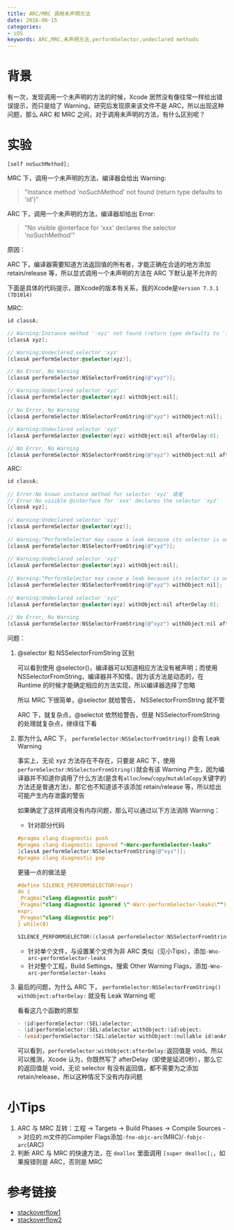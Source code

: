 ```yaml
---
title: ARC/MRC 调用未声明方法
date: 2016-06-15
categories:
- iOS
keywords: ARC,MRC,未声明方法,performSelector,undeclared methods
---
```


# 背景
有一次，发现调用一个未声明的方法的时候，Xcode 居然没有像往常一样给出错误提示，而只是给了 Warning，研究后发现原来该文件不是 ARC，所以出现这种问题，那么 ARC 和 MRC 之间，对于调用未声明的方法，有什么区别呢？
# 实验
`[self noSuchMethod];`

MRC 下，调用一个未声明的方法，编译器会给出 Warning:
> "Instance method 'noSuchMethod' not found (return type defaults to 'id')"

ARC 下，调用一个未声明的方法，编译器却给出 Error:
> "No visible @interface for 'xxx' declares the selector 'noSuchMethod'"


原因：

ARC 下，编译器需要知道方法返回值的所有者，才能正确在合适的地方添加 retain/release 等，所以显式调用一个未声明的方法在 ARC 下默认是不允许的

下面是具体的代码提示，跟Xcode的版本有关系，我的Xcode是`Version 7.3.1 (7D1014)`

MRC:

```objectivec
id classA;

// Warning:Instance method '-xyz' not found (return type defaults to 'id')
[classA xyz];

// Warning:Undeclared selector 'xyz'
[classA performSelector:@selector(xyz)];

// No Error, No Warning
[classA performSelector:NSSelectorFromString(@"xyz")];

// Warning:Undeclared selector 'xyz'
[classA performSelector:@selector(xyz) withObject:nil];
    
// No Error, No Warning
[classA performSelector:NSSelectorFromString(@"xyz") withObject:nil];
    
// Warning:Undeclared selector 'xyz'
[classA performSelector:@selector(xyz) withObject:nil afterDelay:0];

// No Error, No Warning
[classA performSelector:NSSelectorFromString(@"xyz") withObject:nil afterDelay:0];
```

ARC:

```objectivec
id classA;
    
// Error:No known instance method for selector 'xyz' 或者
// Error:No visible @interface for 'xxx' declares the selector 'xyz'
[classA xyz];
    
// Warning:Undeclared selector 'xyz'
[classA performSelector:@selector(xyz)];
    
// Warning:"PerformSelector may cause a leak because its selector is unknown"
[classA performSelector:NSSelectorFromString(@"xyz")];
    
// Warning:Undeclared selector 'xyz'
[classA performSelector:@selector(xyz) withObject:nil];
    
// Warning:"PerformSelector may cause a leak because its selector is unknown"
[classA performSelector:NSSelectorFromString(@"xyz") withObject:nil];
    
// Warning:Undeclared selector 'xyz'
[classA performSelector:@selector(xyz) withObject:nil afterDelay:0];
    
// No Error, No Warning
[classA performSelector:NSSelectorFromString(@"xyz") withObject:nil afterDelay:0];
```

问题：

1. @selector 和 NSSelectorFromString 区别

    可以看到使用 @selector()，编译器可以知道相应方法没有被声明；而使用 NSSelectorFromString，编译器并不知情，因为该方法是动态的，在 Runtime 的时候才能确定相应的方法实现，所以编译器选择了忽略
    
    所以 MRC 下很简单，@selector 就给警告， NSSelectorFromString 就不管
    
    ARC 下，就复杂点，@selectot 依然给警告，但是 NSSelectorFromString 的处理就复杂点，继续往下看
    
2. 那为什么 ARC 下， `performSelector:NSSelectorFromString()` 会有 Leak Warning
    
    事实上，无论 xyz 方法存在不存在，只要是 ARC 下，使用`performSelector:NSSelectorFromString()`就会有该 Warning 产生，因为编译器并不知道你调用了什么方法(是含有`alloc`/`new`/`copy`/`mutableCopy`关键字的方法还是普通方法)，那它也不知道该不该添加 retain/release 等，所以给出可能产生内存泄露的警告
    
    如果确定了这样调用没有内存问题，那么可以通过以下方法消除 Warning：
    
    + 针对部分代码
    
    ```objectivec
    #pragma clang diagnostic push
    #pragma clang diagnostic ignored "-Warc-performSelector-leaks"
    [classA performSelector:NSSelectorFromString(@"xyz")];
    #pragma clang diagnostic pop
    ```

    更骚一点的做法是
    
    ```objectivec
    #define SILENCE_PERFORMSELECTOR(expr)                               \
    do {                                                                \
    _Pragma("clang diagnostic push")                                    \
    _Pragma("clang diagnostic ignored \"-Warc-performSelector-leaks\"") \
    expr;                                                               \
    _Pragma("clang diagnostic pop")                                     \
    } while(0)
    
    SILENCE_PERFORMSELECTOR([classA performSelector:NSSelectorFromString(@"xyz")]);
    ```

    + 针对单个文件，与设置某个文件为非 ARC 类似（见小Tips），添加`-Wno-arc-performSelector-leaks`
    + 针对整个工程，Build Settings，搜索 Other Warning Flags，添加`-Wno-arc-performSelector-leaks`
    
3. 最后的问题，为什么 ARC 下， `performSelector:NSSelectorFromString() withObject:afterDelay:` 就没有 Leak Warning 呢
    
    看看这几个函数的原型
    
    ```objectivec
    - (id)performSelector:(SEL)aSelector;
    - (id)performSelector:(SEL)aSelector withObject:(id)object;
    - (void)performSelector:(SEL)aSelector withObject:(nullable id)anArgument afterDelay:(NSTimeInterval)delay;    
    ```
    可以看到，`performSelector:withObject:afterDelay:`返回值是 void。所以可以推测，Xcode 认为，你既然写了 afterDelay（即使是延迟0秒），那么它的返回值是 void，无论 selector 有没有返回值，都不需要为之添加 retain/release，所以这种情况下没有内存问题

# 小Tips
1. ARC 与 MRC 互转：工程 -> Targets -> Build Phases -> Compile Sources -> 对应的.m文件的Compiler Flags添加`-fno-objc-arc`(MRC)/`-fobjc-arc`(ARC)
2. 判断 ARC 与 MRC 的快速方法，在 `dealloc` 里面调用 `[super dealloc];`，如果报错则是 ARC，否则是 MRC

# 参考链接
+ [stackoverflow1](http://stackoverflow.com/questions/7017281/performselector-may-cause-a-leak-because-its-selector-is-unknown/7954697#7954697)
+ [stackoverflow2](http://stackoverflow.com/questions/20582642/why-arc-forbids-calls-to-undeclared-methods/20582863#20582863)